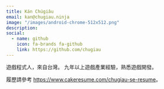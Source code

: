 ```yaml
---
title: Kán Chúgiâu
email: kan@chugiau.ninja
image: "/images/android-chrome-512x512.png"
description:
social:
  - name: github
    icon: fa-brands fa-github
    link: https://github.com/chugiau
---
```


遊戲程式人，來自台灣。
九年以上遊戲產業經驗，熟悉遊戲開發。

履歷請參考 <https://www.cakeresume.com/chugiau-se-resume>。
